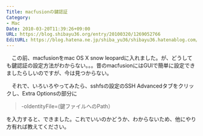 ```yaml
---
Title: macfusionの鍵認証
Category:
- Mac
Date: 2010-03-20T11:39:26+09:00
URL: https://blog.shibayu36.org/entry/20100320/1269052766
EditURL: https://blog.hatena.ne.jp/shiba_yu36/shibayu36.hatenablog.com/atom/entry/12704591929888039256
---
```



　この前、macfusionをmac OS X snow leopardに入れました。が、どうしても鍵認証の設定方法がわからない。。。昔のmacfusionにはGUIで簡単に設定できましたらしいのですが、今は見つからない。

　それで、いろいろやってみたら、sshfsの設定のSSH Advancedタブをクリックし、Extra Optionsの部分に
<blockquote>-oIdentityFile=(鍵ファイルへのPath）</blockquote>を入力すると、できました。これでいいのかどうか、わからないため、他にやり方有れば教えてください。
